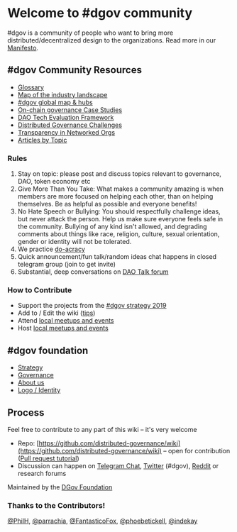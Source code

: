 # Welcome to \#dgov community

\#dgov is a community of people who want to bring more distributed/decentralized design to the organizations. Read more in our [Manifesto](org/projects/foundation-thesis.md).

## \#dgov Community Resources

* [Glossary](resources/glossary.md)
* [Map of the industry landscape](resources/dgov-industry-landscape.md) 
* [\#dgov global map & hubs](resources/map-of-the-industry-landscape.md)
* [On-chain governance Case Studies](resources/protocol-governance-case-studies.md)
* [DAO Tech Evaluation Framework](resources/dao-infrastructure-interoperability.md)
* [Distributed Governance Challenges](resources/distributed-governance-challenges.md)
* [Transparency in Networked Orgs](resources/transparency-in-networked-orgs.md)
* [Articles by Topic](resources/articles-by-topic-1/)

### Rules

1. Stay on topic: please post and discuss topics relevant to governance, DAO, token economy etc
2. Give More Than You Take: What makes a community amazing is when members are more focused on helping each other, than on helping themselves. Be as helpful as possible and everyone benefits!
3. No Hate Speech or Bullying: You should respectfully challenge ideas, but never attack the person. Help us make sure everyone feels safe in the community. Bullying of any kind isn't allowed, and degrading comments about things like race, religion, culture, sexual orientation, gender or identity will not be tolerated.
4. We practice [do-acracy](https://communitywiki.org/wiki/DoOcracy)
5. Quick announcement/fun talk/random ideas chat happens in closed telegram group \(join to get invite\)
6. Substantial, deep conversations on [DAO Talk forum](https://daotalk.org/c/research)

### How to Contribute

* Support the projects from the [\#dgov strategy 2019](org/dgov-collaboration-strategy/)
* Add to / Edit the wiki \([tips](./#process)\)
* Attend [local meetups and events](resources/dgov-industry-landscape.md#events)
* Host [local meetups and events](https://wiki.dgov.foundation/how-to-contribute/meetups)

## \#dgov foundation

* [Strategy](org/dgov-collaboration-strategy/)
* [Governance](org/roles/)
* [About us](org/dgov-history.md)
* [Logo / Identity](org/identity.md)

## Process

Feel free to contribute to any part of this wiki – it's very welcome

* Repo: [https://github.com/distributed-governance/wiki](https://github.com/distributed-governance/wiki) – open for contribution \([Pull request tutorial](https://www.youtube.com/watch?v=IBYHohWm_5w)\)
* Discussion can happen on [Telegram Chat](https://dgov.foundation/#join), [Twitter](https://twitter.com/hashtag/dgov) \(\#dgov\), [Reddit](https://new.reddit.com/r/dgov/) or research forums

Maintained by the [DGov Foundation](https://dgov.foundation/)

### Thanks to the Contributors!

[@PhilH](https://github.com/PhilH), [@parrachia](https://github.com/parrachia), [@FantasticoFox](https://github.com/FantasticoFox), [@phoebetickell](https://github.com/phoebetickell), [@indekay](https://github.com/indekay)

